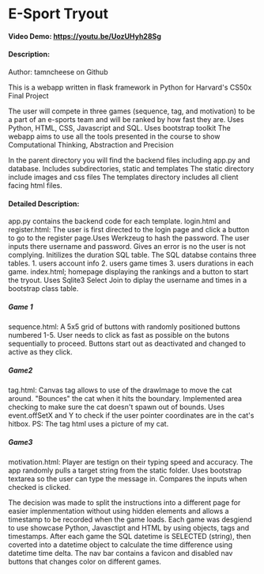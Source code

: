 # E-Sport Tryout
#### Video Demo:  <https://youtu.be/UozUHyh28Sg>
#### Description:
Author: tamncheese on Github

This is a webapp written in flask framework in Python for Harvard's CS50x Final Project

The user will compete in three games (sequence, tag, and motivation) to be a part of an e-sports team and will be ranked by how fast they are.
Uses Python, HTML, CSS, Javascript and SQL. Uses bootstrap toolkit
The webapp aims to use all the tools presented in the course to show Computational Thinking, Abstraction and Precision

In the parent directory you will find the backend files including app.py and database. Includes subdirectories, static and templates
The static directory include images and css files
The templates directory includes all client facing html files.

#### Detailed Description:
app.py contains the backend code for each template.
login.html and register.html: The user is first directed to the login page and click a button to go to the register page.Uses Werkzeug to hash the password.
The user inputs there username and password. Gives an error is no the user is not complying. Initilizes the duration SQL table. The SQL databse contains three tables. 1. users account info 2. users game times 3. users durations in each game.
index.html; homepage displaying the rankings and a button to start the tryout. Uses Sqlite3 Select Join to diplay the username and times in a bootstrap class table.

##### Game 1
sequence.html: A 5x5 grid of buttons with randomly positioned buttons numbered 1-5. User needs to click as fast as possible on the butons sequentially to proceed. Buttons start out as deactivated and changed to active as they click.
##### Game2
tag.html: Canvas tag allows to use of the drawImage to move the cat around. "Bounces" the cat when it hits the boundary. Implemented area checking to make sure the cat doesn't spawn out of bounds. Uses event.offSetX and Y to check if the user pointer coordinates are in the cat's hitbox. PS: The tag html uses a picture of my cat.
##### Game3
motivation.html: Player are testign on their typing speed and accuracy. The app randomly pulls a target string from the static folder. Uses bootstrap textarea so the user can type the message in. Compares the inputs when checked is clicked.

The decision was made to split the instructions into a different page for easier implenmentation without using hidden elements and allows a timestamp to be recorded when the game loads. Each game was desgiend to use showcase Python, Javasctipt and HTML by using objects, tags and timestamps.
After each game the SQL datetime is SELECTED (string), then coverted into a datetime object to calculate the time difference using datetime time delta.
The nav bar contains a favicon and disabled nav buttons that changes color on different games. 
